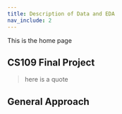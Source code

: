 ```yaml
---
title: Description of Data and EDA
nav_include: 2
---
```


This is the home page

## CS109 Final Project

>here is a quote

## General Approach 

